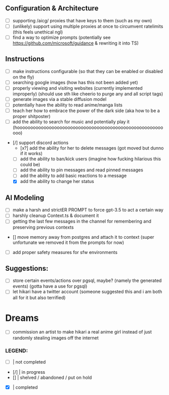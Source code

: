## Configuration & Architecture
- [ ] supporting /aicg/ proxies that have keys to them (such as my own)
- [ ] (unlikely) support using multiple proxies at once to circumvent ratelimits (this feels unethical ngl)
- [ ] find a way to optimize prompts (potentially see https://github.com/microsoft/guidance & rewriting it into TS)

## Instructions
- [ ] make instructions configurable (so that they can be enabled or disabled on the fly)
- [ ] searching google images (how has this not been added yet)
- [ ] properly viewing and visiting websites (currently implemented improperly) (should use sth like cheerio to purge any and all script tags)
- [ ] generate images via a stable diffusion model
- [ ] potentially have the ability to read anime/manga lists
- [ ] teach her how to embrace the power of the dark side (aka how to be a proper shitposter)
- [ ] add the ability to search for music and potentially play it (hoooooooooooooooooooooooooooooooooooooooooooooooooooooooooo)
- [/] support discord actions
    - [x?] add the ability for her to delete messages (got moved but dunno if it works)
    - [ ] add the ability to ban/kick users (imagine how fucking hilarious this could be)
    - [ ] add the ability to pin messages and read pinned messages
    - [ ] add the ability to add basic reactions to a message
    - [x] add the ability to change her status

## AI Modeling
- [ ] make a harsh and strictER PROMPT to force gpt-3.5 to act a certain way
- [ ] harshly cleanup Context.ts & document it
- [ ] getting the last few messages in the channel for remembering and preserving previous contexts
- [\] move memory away from postgres and attach it to context (super unfortunate we removed it from the prompts for now)
- [ ] add proper safety measures for sfw environments

## Suggestions:
- [ ] store certain events/actions over pgsql, maybe? (namely the generated events) (gotta have a use for pgsql)
- [ ] let hikari have a twitter account (someone suggested this and i am both all for it but also terrified)

# Dreams
- [ ] commission an artist to make hikari a real anime girl instead of just randomly stealing images off the internet

### LEGEND:
- [ ] | not completed
- [/] | in progress
- [\] | shelved / abandoned / put on hold
- [x] | completed